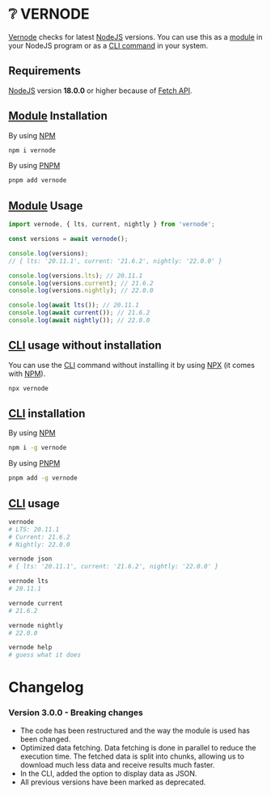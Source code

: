 # ❔ VERNODE

[Vernode](https://www.npmjs.com/package/vernode) checks for latest [NodeJS](https://nodejs.org/en/about) versions.
You can use this as a [module](https://nodejs.org/api/esm.html#introduction) in your NodeJS program or as a [CLI command](https://en.wikipedia.org/wiki/Command-line_interface) in your system.

## Requirements

[NodeJS](https://nodejs.org/en/download) version **18.0.0** or higher because of [Fetch API](https://nodejs.org/en/blog/release/v18.0.0/).

## [Module](https://nodejs.org/api/esm.html#introduction) Installation

By using [NPM](https://docs.npmjs.com/packages-and-modules/getting-packages-from-the-registry)

```bash
npm i vernode
```

By using [PNPM](https://pnpm.io/pnpm-cli)

```bash
pnpm add vernode
```

## [Module](https://nodejs.org/api/esm.html#introduction) Usage

```js
import vernode, { lts, current, nightly } from 'vernode';

const versions = await vernode();

console.log(versions);
// { lts: '20.11.1', current: '21.6.2', nightly: '22.0.0' }

console.log(versions.lts); // 20.11.1
console.log(versions.current); // 21.6.2
console.log(versions.nightly); // 22.0.0

console.log(await lts()); // 20.11.1
console.log(await current()); // 21.6.2
console.log(await nightly()); // 22.0.0
```

## [CLI](https://en.wikipedia.org/wiki/Command-line_interface) usage without installation

You can use the [CLI](https://en.wikipedia.org/wiki/Command-line_interface) command without installing it by using [NPX](https://www.npmjs.com/package/npx) (it comes with [NPM](https://docs.npmjs.com/cli/v8/commands/npx/)).

```bash
npx vernode
```

## [CLI](https://en.wikipedia.org/wiki/Command-line_interface) installation

By using [NPM](https://docs.npmjs.com/packages-and-modules/getting-packages-from-the-registry)

```bash
npm i -g vernode
```

By using [PNPM](https://pnpm.io/pnpm-cli)

```bash
pnpm add -g vernode
```

## [CLI](https://en.wikipedia.org/wiki/Command-line_interface) usage

```bash
vernode
# LTS: 20.11.1
# Current: 21.6.2
# Nightly: 22.0.0

vernode json
# { lts: '20.11.1', current: '21.6.2', nightly: '22.0.0' }

vernode lts
# 20.11.1

vernode current
# 21.6.2

vernode nightly
# 22.0.0

vernode help
# guess what it does
```

# Changelog

### Version 3.0.0 - Breaking changes

- The code has been restructured and the way the module is used has been changed.
- Optimized data fetching. Data fetching is done in parallel to reduce the execution time. The fetched data is split into chunks, allowing us to download much less data and receive results much faster.
- In the CLI, added the option to display data as JSON.
- All previous versions have been marked as deprecated.
